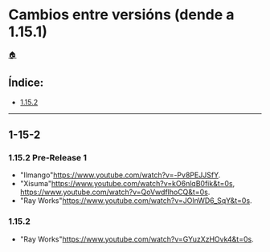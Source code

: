 # Cambios entre versións (dende a 1.15.1)

[:house:](../../README.md)

## Índice:
* [1.15.2](cambios_versions#1-15-2)

------

## 1-15-2
### 1.15.2 Pre-Release 1
* "Ilmango"<https://www.youtube.com/watch?v=-Pv8PEJJSfY>.
* "Xisuma"<https://www.youtube.com/watch?v=kO6nlqB0fik&t=0s>, <https://www.youtube.com/watch?v=QoVwdflhoCQ&t=0s>.
* "Ray Works"<https://www.youtube.com/watch?v=JOlnWD6_SqY&t=0s>.

### 1.15.2 
* "Ray Works"<https://www.youtube.com/watch?v=GYuzXzHOvk4&t=0s>.